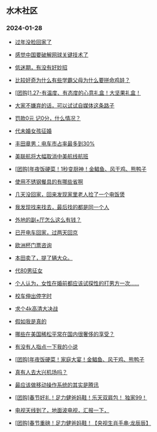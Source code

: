 ## 水木社区 
### 2024-01-28

+ [过年没脸回家了](https://www.mysmth.net/nForum/article/Age/20336195)

+ [感觉中国要破解网球关键技术了](https://www.mysmth.net/nForum/article/Tennis/1173977)

+ [低迷期，有没有好妙招](https://www.mysmth.net/nForum/article/FamilyLife/1766603277)

+ [比较好奇为什么有些学霸父母为什么要拼命鸡娃？](https://www.mysmth.net/nForum/article/PreUnivEdu/144364)

+ [[团购]1.27-有温度、有态度的心意礼盒！大坚果礼盒！](https://www.mysmth.net/nForum/article/ADAgent_TG/1316797)

+ [大家不嫌弃的话，可以试试自媒体这条路子](https://www.mysmth.net/nForum/article/WorkLife/3498626)

+ [罚款0元 记0分，什么情况？](https://www.mysmth.net/nForum/article/AutoWorld/1944771441)

+ [代未婚女孩征婚](https://www.mysmth.net/nForum/article/PieLove/2873801)

+ [丰田章男：电车市占率最多到30%](https://www.mysmth.net/nForum/article/GreenAuto/1463706)

+ [美联航将大幅取消中美航线航班](https://www.mysmth.net/nForum/article/Flyers/231852)

+ [[团购]年夜饭硬菜！1秒变厨神！金鲳鱼、风干鸡、熊鸭子](https://www.mysmth.net/nForum/article/ADAgent_TG/1316863)

+ [使用不锈钢餐具的有哪些省啊](https://www.mysmth.net/nForum/article/Geography/572464)

+ [几天没回家，回来发现家里老人捡了一个电饭煲](https://www.mysmth.net/nForum/article/FamilyLife/1766603918)

+ [我发现找来找去，最后找的都是同一个人](https://www.mysmth.net/nForum/article/Love/6279161)

+ [外地的副+厅怎么这么有钱？](https://www.mysmth.net/nForum/article/Age/20336698)

+ [已开电车回家，过两天回京](https://www.mysmth.net/nForum/article/GreenAuto/1464174)

+ [欧洲杯门票咨询](https://www.mysmth.net/nForum/article/WorldSoccer/18073182)

+ [本田卖了，提了辆大众。](https://www.mysmth.net/nForum/article/AutoWorld/1944771878)

+ [代80男征女](https://www.mysmth.net/nForum/article/PieLove/2873968)

+ [个人认为，女性在婚前都应该试探性的打男方一次……](https://www.mysmth.net/nForum/article/FamilyLife/1766604740)

+ [校车伸出停字时](https://www.mysmth.net/nForum/article/AutoWorld/1944771753)

+ [求个4k高清大决战](https://www.mysmth.net/nForum/article/Movie/3557765)

+ [假如我是真的](https://www.mysmth.net/nForum/article/Love/6279644)

+ [哪些在美国稀松平常在国内很奢侈的享受？](https://www.mysmth.net/nForum/article/Oversea/4213553)

+ [有没有人指点一下我的小说](https://www.mysmth.net/nForum/article/NetNovel/482072)

+ [[团购]年夜饭硬菜！家庭大宴！金鲳鱼、风干鸡、熊鸭子](https://www.mysmth.net/nForum/article/ADAgent_TG/1316863)

+ [真有人去大兴机场吗？](https://www.mysmth.net/nForum/article/Flyers/231979)

+ [最应该做移动操作系统的其实是腾讯](https://www.mysmth.net/nForum/article/ITExpress/2517459)

+ [[团购]春节好礼！足力健爸妈鞋！乐天双肩包！ 独家99！](https://www.mysmth.net/nForum/article/ADAgent_TG/1316863)

+ [电视天线到了，地面波电视，汇报一下，](https://www.mysmth.net/nForum/article/DigiHome/1258823)

+ [[团购]春节重磅！足力健爸妈鞋！【央视生肖手串·龙辰辰】](https://www.mysmth.net/nForum/article/ADAgent_TG/1316863)

